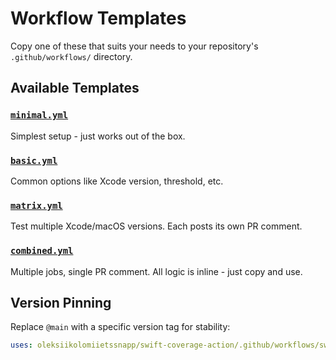 # Workflow Templates

Copy one of these that suits your needs to your repository's `.github/workflows/` directory.

## Available Templates

### [`minimal.yml`](minimal.yml)
Simplest setup - just works out of the box.

### [`basic.yml`](basic.yml)
Common options like Xcode version, threshold, etc.

### [`matrix.yml`](matrix.yml)
Test multiple Xcode/macOS versions. Each posts its own PR comment.

### [`combined.yml`](combined.yml)
Multiple jobs, single PR comment. All logic is inline - just copy and use.

## Version Pinning

Replace `@main` with a specific version tag for stability:
```yaml
uses: oleksiikolomiietssnapp/swift-coverage-action/.github/workflows/swift-coverage.yml@0.1.0
```
